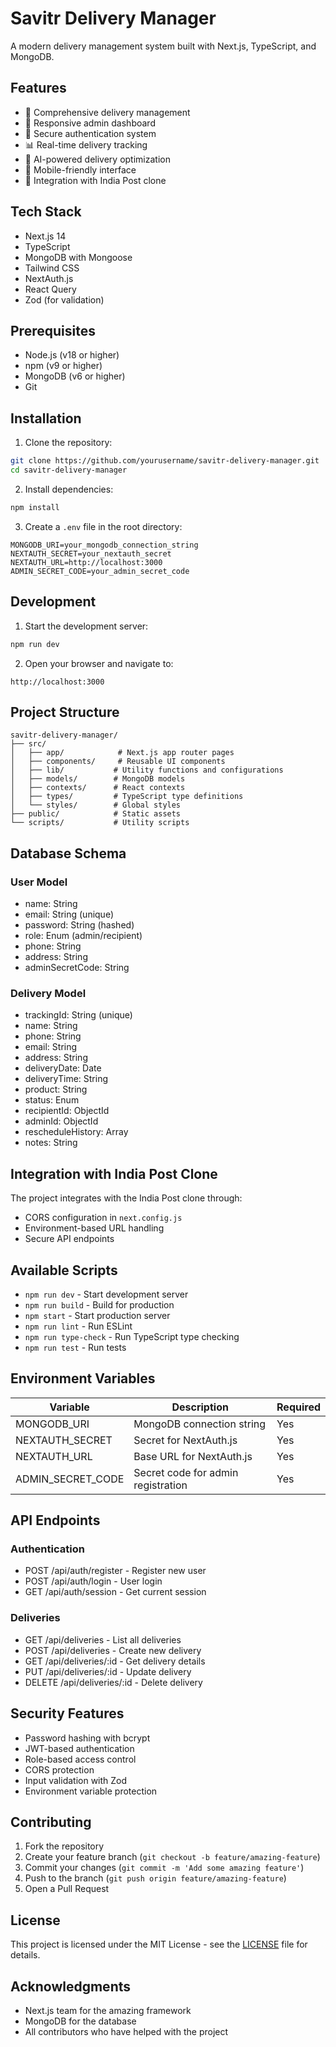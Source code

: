 # Savitr Delivery Manager

A modern delivery management system built with Next.js, TypeScript, and MongoDB.

## Features

- 🚚 Comprehensive delivery management
- 📱 Responsive admin dashboard
- 🔐 Secure authentication system
- 📊 Real-time delivery tracking
- 🤖 AI-powered delivery optimization
- 📱 Mobile-friendly interface
- 🔄 Integration with India Post clone

## Tech Stack

- Next.js 14
- TypeScript
- MongoDB with Mongoose
- Tailwind CSS
- NextAuth.js
- React Query
- Zod (for validation)

## Prerequisites

- Node.js (v18 or higher)
- npm (v9 or higher)
- MongoDB (v6 or higher)
- Git

## Installation

1. Clone the repository:
```bash
git clone https://github.com/yourusername/savitr-delivery-manager.git
cd savitr-delivery-manager
```

2. Install dependencies:
```bash
npm install
```

3. Create a `.env` file in the root directory:
```env
MONGODB_URI=your_mongodb_connection_string
NEXTAUTH_SECRET=your_nextauth_secret
NEXTAUTH_URL=http://localhost:3000
ADMIN_SECRET_CODE=your_admin_secret_code
```

## Development

1. Start the development server:
```bash
npm run dev
```

2. Open your browser and navigate to:
```
http://localhost:3000
```

## Project Structure

```
savitr-delivery-manager/
├── src/
│   ├── app/            # Next.js app router pages
│   ├── components/     # Reusable UI components
│   ├── lib/           # Utility functions and configurations
│   ├── models/        # MongoDB models
│   ├── contexts/      # React contexts
│   ├── types/         # TypeScript type definitions
│   └── styles/        # Global styles
├── public/            # Static assets
└── scripts/           # Utility scripts
```

## Database Schema

### User Model
- name: String
- email: String (unique)
- password: String (hashed)
- role: Enum (admin/recipient)
- phone: String
- address: String
- adminSecretCode: String

### Delivery Model
- trackingId: String (unique)
- name: String
- phone: String
- email: String
- address: String
- deliveryDate: Date
- deliveryTime: String
- product: String
- status: Enum
- recipientId: ObjectId
- adminId: ObjectId
- rescheduleHistory: Array
- notes: String

## Integration with India Post Clone

The project integrates with the India Post clone through:
- CORS configuration in `next.config.js`
- Environment-based URL handling
- Secure API endpoints

## Available Scripts

- `npm run dev` - Start development server
- `npm run build` - Build for production
- `npm start` - Start production server
- `npm run lint` - Run ESLint
- `npm run type-check` - Run TypeScript type checking
- `npm run test` - Run tests

## Environment Variables

| Variable | Description | Required |
|----------|-------------|----------|
| MONGODB_URI | MongoDB connection string | Yes |
| NEXTAUTH_SECRET | Secret for NextAuth.js | Yes |
| NEXTAUTH_URL | Base URL for NextAuth.js | Yes |
| ADMIN_SECRET_CODE | Secret code for admin registration | Yes |

## API Endpoints

### Authentication
- POST /api/auth/register - Register new user
- POST /api/auth/login - User login
- GET /api/auth/session - Get current session

### Deliveries
- GET /api/deliveries - List all deliveries
- POST /api/deliveries - Create new delivery
- GET /api/deliveries/:id - Get delivery details
- PUT /api/deliveries/:id - Update delivery
- DELETE /api/deliveries/:id - Delete delivery

## Security Features

- Password hashing with bcrypt
- JWT-based authentication
- Role-based access control
- CORS protection
- Input validation with Zod
- Environment variable protection

## Contributing

1. Fork the repository
2. Create your feature branch (`git checkout -b feature/amazing-feature`)
3. Commit your changes (`git commit -m 'Add some amazing feature'`)
4. Push to the branch (`git push origin feature/amazing-feature`)
5. Open a Pull Request

## License

This project is licensed under the MIT License - see the [LICENSE](LICENSE) file for details.

## Acknowledgments

- Next.js team for the amazing framework
- MongoDB for the database
- All contributors who have helped with the project
